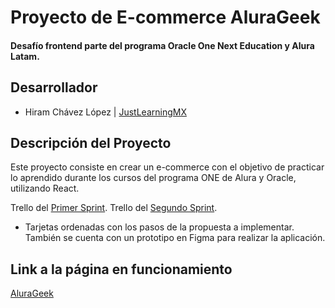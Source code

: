 # Proyecto de E-commerce AluraGeek

#### Desafío frontend parte del programa Oracle One Next Education y Alura Latam.

## Desarrollador
- Hiram Chávez López | [JustLearningMX](https://github.com/JustLearningMX)

## Descripción del Proyecto
Este proyecto consiste en crear un e-commerce con el objetivo de practicar lo aprendido durante los cursos del programa ONE de Alura y Oracle, utilizando React.

Trello del [Primer Sprint](https://trello.com/b/NdAAOWky/sprint-2).
Trello del [Segundo Sprint](https://trello.com/b/e0UaUgh6/sprint-3).
- Tarjetas ordenadas con los pasos de la propuesta a implementar. También se cuenta con un prototipo en Figma para realizar la aplicación.

## Link a la página en funcionamiento
[AluraGeek](https://justlearningmx.github.io/alurageek/)
